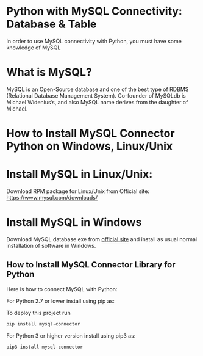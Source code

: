 # Python with MySQL Connectivity: Database & Table

In order to use MySQL connectivity with Python, you must have some knowledge of MySQL

# What is MySQL?

MySQL is an Open-Source database and one of the best type of RDBMS (Relational Database Management System). Co-founder of MySQLdb is Michael Widenius’s, and also MySQL name derives from the daughter of Michael.

# How to Install MySQL Connector Python on Windows, Linux/Unix
# Install MySQL in Linux/Unix:
Download RPM package for Linux/Unix from Official site: https://www.mysql.com/downloads/

# Install MySQL in Windows

Download MySQL database exe from [official site](https://www.mysql.com/downloads/) and install as usual normal installation of software in Windows. 




## How to Install MySQL Connector Library for Python

Here is how to connect MySQL with Python:

For Python 2.7 or lower install using pip as:



To deploy this project run

```bash
pip install mysql-connector
```
For Python 3 or higher version install using pip3 as:

```bash 
pip3 install mysql-connector
```

